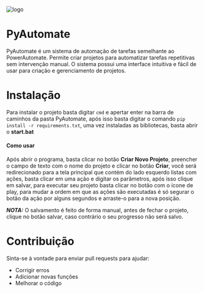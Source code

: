 
![logo](https://user-images.githubusercontent.com/121207419/209457343-1fd4b10d-5e2c-4ed3-a4d0-5f4aa8c6042d.png)




# PyAutomate
PyAutomate é um sistema de automação de tarefas semelhante ao PowerAutomate. Permite criar projetos para automatizar tarefas repetitivas sem intervenção manual. O sistema possui uma interface intuitiva e fácil de usar para criação e gerenciamento de projetos.


# Instalação
Para instalar o projeto basta digitar ```cmd``` e apertar enter na barra de caminhos da pasta PyAutomate, após isso basta digitar o comando ```pip install -r requirements.txt```, uma vez instaladas as bibliotecas,  basta abrir o **start.bat**

#### **Como usar**
Após abrir o programa, basta clicar no botão **Criar Novo Projeto**, preencher o campo de texto com o nome do projeto e clicar no botão **Criar**, você será redirecionado para a tela principal que contém do lado esquerdo listas com ações, basta clicar em uma ação e digitar os parâmetros, após isso clique em salvar, para executar seu projeto basta clicar no botão com o ícone de play, para mudar a ordem em que as ações são executadas é só segurar o botão da ação por alguns segundos e arraste-o para a nova posição.

**_NOTA:_**
O salvamento é feito de forma manual, antes de fechar o projeto, clique no botão salvar, caso contrário o seu progresso não será salvo.


# Contribuição
Sinta-se à vontade para enviar pull requests para ajudar:

- Corrigir erros
- Adicionar novas funções
- Melhorar o código

